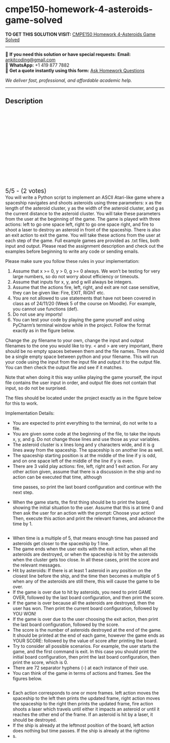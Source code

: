 # cmpe150-homework-4-asteroids-game-solved
**TO GET THIS SOLUTION VISIT:** [CMPE150 Homework 4-Asteroids Game Solved](https://www.ankitcodinghub.com/product/cmpe150-homework-4-asteroids-game-solved/)


---

📩 **If you need this solution or have special requests:** **Email:** ankitcoding@gmail.com  
📱 **WhatsApp:** +1 419 877 7882  
📄 **Get a quote instantly using this form:** [Ask Homework Questions](https://www.ankitcodinghub.com/services/ask-homework-questions/)

*We deliver fast, professional, and affordable academic help.*

---

<h2>Description</h2>



<div class="kk-star-ratings kksr-auto kksr-align-center kksr-valign-top" data-payload="{&quot;align&quot;:&quot;center&quot;,&quot;id&quot;:&quot;93986&quot;,&quot;slug&quot;:&quot;default&quot;,&quot;valign&quot;:&quot;top&quot;,&quot;ignore&quot;:&quot;&quot;,&quot;reference&quot;:&quot;auto&quot;,&quot;class&quot;:&quot;&quot;,&quot;count&quot;:&quot;2&quot;,&quot;legendonly&quot;:&quot;&quot;,&quot;readonly&quot;:&quot;&quot;,&quot;score&quot;:&quot;5&quot;,&quot;starsonly&quot;:&quot;&quot;,&quot;best&quot;:&quot;5&quot;,&quot;gap&quot;:&quot;4&quot;,&quot;greet&quot;:&quot;Rate this product&quot;,&quot;legend&quot;:&quot;5\/5 - (2 votes)&quot;,&quot;size&quot;:&quot;24&quot;,&quot;title&quot;:&quot;CMPE150 Homework 4-Asteroids Game Solved&quot;,&quot;width&quot;:&quot;138&quot;,&quot;_legend&quot;:&quot;{score}\/{best} - ({count} {votes})&quot;,&quot;font_factor&quot;:&quot;1.25&quot;}">

<div class="kksr-stars">

<div class="kksr-stars-inactive">
            <div class="kksr-star" data-star="1" style="padding-right: 4px">


<div class="kksr-icon" style="width: 24px; height: 24px;"></div>
        </div>
            <div class="kksr-star" data-star="2" style="padding-right: 4px">


<div class="kksr-icon" style="width: 24px; height: 24px;"></div>
        </div>
            <div class="kksr-star" data-star="3" style="padding-right: 4px">


<div class="kksr-icon" style="width: 24px; height: 24px;"></div>
        </div>
            <div class="kksr-star" data-star="4" style="padding-right: 4px">


<div class="kksr-icon" style="width: 24px; height: 24px;"></div>
        </div>
            <div class="kksr-star" data-star="5" style="padding-right: 4px">


<div class="kksr-icon" style="width: 24px; height: 24px;"></div>
        </div>
    </div>

<div class="kksr-stars-active" style="width: 138px;">
            <div class="kksr-star" style="padding-right: 4px">


<div class="kksr-icon" style="width: 24px; height: 24px;"></div>
        </div>
            <div class="kksr-star" style="padding-right: 4px">


<div class="kksr-icon" style="width: 24px; height: 24px;"></div>
        </div>
            <div class="kksr-star" style="padding-right: 4px">


<div class="kksr-icon" style="width: 24px; height: 24px;"></div>
        </div>
            <div class="kksr-star" style="padding-right: 4px">


<div class="kksr-icon" style="width: 24px; height: 24px;"></div>
        </div>
            <div class="kksr-star" style="padding-right: 4px">


<div class="kksr-icon" style="width: 24px; height: 24px;"></div>
        </div>
    </div>
</div>


<div class="kksr-legend" style="font-size: 19.2px;">
            5/5 - (2 votes)    </div>
    </div>
<div class="page" title="Page 1">
<div class="layoutArea">
<div class="column">
You will write a Python script to implement an ASCII Atari-like game where a spaceship navigates and shoots asteroids using three parameters: x as the length of the asteroid cluster, y as the width of the asteroid cluster, and g as the current distance to the asteroid cluster. You will take these parameters from the user at the beginning of the game. The game is played with three actions: left to go one space left, right to go one space right, and fire to shoot a laser to destroy an asteroid in front of the spaceship. There is also an exit action to exit the game. You will take these actions from the user at each step of the game. Full example games are provided as .txt files, both input and output. Please read the assignment description and check out the examples before beginning to write any code or sending emails.

Please make sure you follow these rules in your implementation:

<ol>
<li>Assume that x &gt;= 0, y &gt; 0, g &gt;= 0 always. We won’t be testing for very large numbers, so do not worry about efficiency or timeouts.</li>
<li>Assume that inputs for x, y, and g will always be integers.</li>
<li>Assume that the actions fire, left, right, and exit are not case sensitive, they can be given like:
Fire, EXIT, RiGhT etc.
</li>
<li>You are not allowed to use statements that have not been covered in class as of 24/11/20 (Week 5 of the course on Moodle). For example, you cannot use functions (def).</li>
<li>Do not use any imports!</li>
<li>You can test your code by playing the game yourself and using PyCharm’s terminal window while in the project.
Follow the format exactly as in the figure below.
</li>
</ol>
</div>
</div>
</div>
<div class="page" title="Page 2">
<div class="layoutArea">
<div class="column">
Change the .py filename to your own, change the input and output filenames to the one you would like to try. &lt; and &gt; are very important, there should be no empty spaces between them and the file names. There should be a single empty space between python and your filename. This will run your code using the input from the input file and output it to the output file. You can then check the output file and see if it matches.

Note that when doing it this way unlike playing the game yourself, the input file contains the user input in order, and output file does not contain that input, so do not be surprised.

The files should be located under the project exactly as in the figure below for this to work.

Implementation Details:

<ul>
<li>You are expected to print everything to the terminal, do not write to a file.</li>
<li>You are given some code at the beginning of the file, to take the inputs x, y, and g. Do not
change those lines and use those as your variables.
</li>
<li>The asteroid cluster is x lines long and y characters wide, and it is g lines away from the
spaceship. The spaceship is on another line as well.
</li>
<li>The spaceship starting position is at the middle of the line if y is odd, and on one space left of
the middle of the line if y is even.
</li>
<li>There are 3 valid play actions: fire, left, right and 1 exit action. For any other action given,
assume that there is a discussion in the ship and no action can be executed that time, although

time passes, so print the last board configuration and continue with the next step.
</li>
<li>When the game starts, the first thing should be to print the board, showing the initial situation
to the user. Assume that this is at time 0 and then ask the user for an action with the prompt: Choose your action! Then, execute this action and print the relevant frames, and advance the time by 1.
</li>
</ul>
</div>
</div>
</div>
<div class="page" title="Page 3">
<div class="layoutArea">
<div class="column">
<ul>
<li>When time is a multiple of 5, that means enough time has passed and asteroids get closer to the spaceship by 1 line.</li>
<li>The game ends when the user exits with the exit action, when all the asteroids are destroyed, or when the spaceship is hit by the asteroids when the cluster gets too close. In all these cases, print the score and the relevant messages.</li>
<li>Hit by asteroids: If there is at least 1 asteroid in any position on the closest line before the ship, and the time then becomes a multiple of 5 when any of the asteroids are still there, this will cause the game to be over.</li>
<li>If the game is over due to hit by asteroids, you need to print GAME OVER, followed by the last board configuration, and then print the score.</li>
<li>If the game is over because all the asteroids are destroyed, then the user has won. Then print the current board configuration, followed by YOU WON!</li>
<li>If the game is over due to the user choosing the exit action, then print the last board configuration, followed by the score.</li>
<li>The score is the number of asteroids destroyed at the end of the game. It should be printed at the end of each game, however the game ends as YOUR SCORE: followed by the value of score after printing the board.</li>
<li>Try to consider all possible scenarios. For example, the user starts the game, and the first command is exit. In this case you should print the initial board configuration, then print the last board configuration, then print the score, which is 0.</li>
<li>There are 72 separator hyphens (-) at each instance of their use.</li>
<li>You can think of the game in terms of actions and frames. See the figures below.</li>
</ul>
</div>
</div>
</div>
<div class="page" title="Page 4"></div>
<div class="page" title="Page 5">
<div class="layoutArea">
<div class="column">
<ul>
<li>Each action corresponds to one or more frames. left action moves the spaceship to the left then prints the updated frame, right action moves the spaceship to the right then prints the updated frame, fire action shoots a laser which travels until either it impacts an asteroid or until it reaches the other end of the frame. If an asteroid is hit by a laser, it should be destroyed.</li>
<li>If the ship is already at the leftmost position of the board, left action does nothing but time passes. If the ship is already at the rightmo</li>
<li>s.</li>
</ul>
</div>
</div>
</div>
